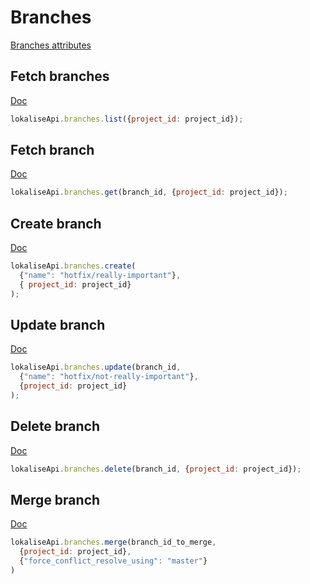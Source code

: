 # Branches

[Branches attributes](https://app.lokalise.com/api2docs/curl/#resource-branches)

## Fetch branches

[Doc](https://app.lokalise.com/api2docs/curl/#transition-list-all-branches-get)

```js
lokaliseApi.branches.list({project_id: project_id});
```

## Fetch branch

[Doc](https://app.lokalise.com/api2docs/curl/#transition-retrieve-a-branch-get)

```js
lokaliseApi.branches.get(branch_id, {project_id: project_id});
```

## Create branch

[Doc](https://app.lokalise.com/api2docs/curl/#transition-retrieve-a-branch-get)

```js
lokaliseApi.branches.create(
  {"name": "hotfix/really-important"},
  { project_id: project_id}
);
```

## Update branch

[Doc](https://app.lokalise.com/api2docs/curl/#transition-update-a-branch-put)

```js
lokaliseApi.branches.update(branch_id,
  {"name": "hotfix/not-really-important"},
  {project_id: project_id}
);
```

## Delete branch

[Doc](https://app.lokalise.com/api2docs/curl/#transition-delete-a-branch-delete)

```js
lokaliseApi.branches.delete(branch_id, {project_id: project_id});
```

## Merge branch

[Doc](https://app.lokalise.com/api2docs/curl/#transition-merge-a-branch-post)

```js
lokaliseApi.branches.merge(branch_id_to_merge,
  {project_id: project_id},
  {"force_conflict_resolve_using": "master"}
)
```
